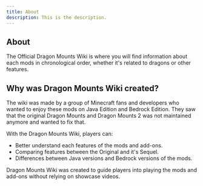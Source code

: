 ```yaml
---
title: About
description: This is the description.
---
```


## About

The Official Dragon Mounts Wiki is where you will find information about each mods in chronological order, whether it's related to dragons or other features.
## Why was Dragon Mounts Wiki created?

The wiki was made by a group of Minecraft fans and developers who wanted to enjoy these mods on Java Edition and Bedrock Edition. They saw that the original Dragon Mounts and Dragon Mounts 2 was not maintained anymore and wanted to fix that.

With the Dragon Mounts Wiki, players can:
- Better understand each features of the mods and add-ons.
- Comparing features between the Original and it's Sequel.
- Differences between Java versions and Bedrock versions of the mods.

Dragon Mounts Wiki was created to guide players into playing the mods and add-ons without relying on showcase videos.

